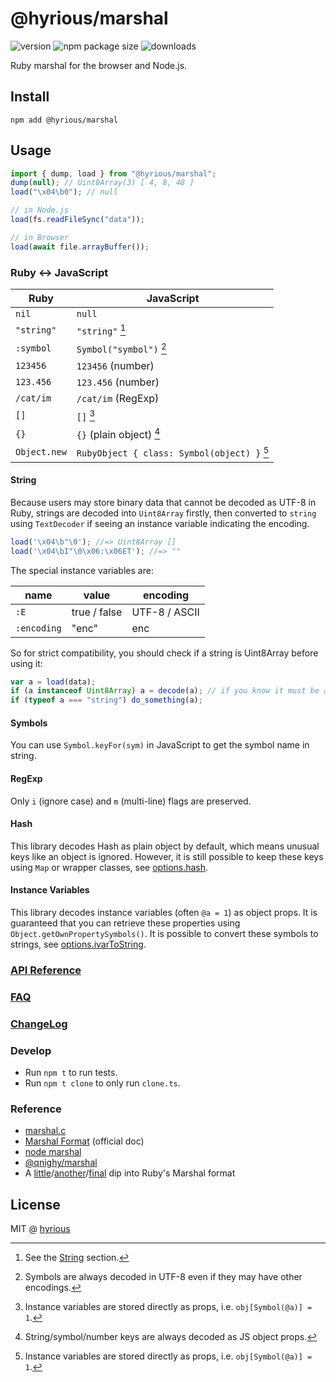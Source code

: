 # @hyrious/marshal

![version](https://img.shields.io/npm/v/%40hyrious/marshal)
![npm package size](https://img.shields.io/bundlephobia/min/%40hyrious/marshal)
![downloads](https://img.shields.io/npm/dw/%40hyrious/marshal)

Ruby marshal for the browser and Node.js.

## Install

```
npm add @hyrious/marshal
```

## Usage

```ts
import { dump, load } from "@hyrious/marshal";
dump(null); // Uint8Array(3) [ 4, 8, 48 ]
load("\x04\b0"); // null

// in Node.js
load(fs.readFileSync("data"));

// in Browser
load(await file.arrayBuffer());
```

### Ruby &harr; JavaScript

| Ruby         | JavaScript                                  |
| ------------ | ------------------------------------------- |
| `nil`        | `null`                                      |
| `"string"`   | `"string"` [^1]                             |
| `:symbol`    | `Symbol("symbol")` [^2]                     |
| `123456`     | `123456` (number)                           |
| `123.456`    | `123.456` (number)                          |
| `/cat/im`    | `/cat/im` (RegExp)                          |
| `[]`         | `[]` [^3]                                   |
| `{}`         | `{}` (plain object) [^4]                    |
| `Object.new` | `RubyObject { class: Symbol(object) }` [^3] |

[^1]: See the [String](#string) section.
[^2]: Symbols are always decoded in UTF-8 even if they may have other encodings.
[^3]: Instance variables are stored directly as props, i.e. `obj[Symbol(@a)] = 1`.
[^4]: String/symbol/number keys are always decoded as JS object props.

#### String

Because users may store binary data that cannot be decoded as UTF-8 in Ruby,
strings are decoded into `Uint8Array` firstly, then converted to `string`
using `TextDecoder` if seeing an instance variable indicating the encoding.

```js
load('\x04\b"\0'); //=> Uint8Array []
load('\x04\bI"\0\x06:\x06ET'); //=> ""
```

The special instance variables are:

| name        | value        | encoding      |
| ----------- | ------------ | ------------- |
| `:E`        | true / false | UTF-8 / ASCII |
| `:encoding` | "enc"        | enc           |

So for strict compatibility, you should check if a string is Uint8Array before using it:

```js
var a = load(data);
if (a instanceof Uint8Array) a = decode(a); // if you know it must be a string
if (typeof a === "string") do_something(a);
```

#### Symbols

You can use `Symbol.keyFor(sym)` in JavaScript to get the symbol name in string.

#### RegExp

Only `i` (ignore case) and `m` (multi-line) flags are preserved.

#### Hash

This library decodes Hash as plain object by default, which means unusual keys
like an object is ignored. However, it is still possible to keep these keys
using `Map` or wrapper classes, see [options.hash](./docs/api.md#optionshash-map--wrap).

#### Instance Variables

This library decodes instance variables (often `@a = 1`) as object props.
It is guaranteed that you can retrieve these properties using `Object.getOwnPropertySymbols()`.
It is possible to convert these symbols to strings, see [options.ivarToString](./docs/api.md#optionsivartostring-true--string).

### [API Reference](./docs/api.md)

### [FAQ](./docs/faq.md)

### [ChangeLog](./CHANGELOG.md)

### Develop

- Run `npm t` to run tests.
- Run `npm t clone` to only run `clone.ts`.

### Reference

- [marshal.c](https://github.com/ruby/ruby/blob/master/marshal.c)
- [Marshal Format](https://github.com/ruby/ruby/blob/master/doc/marshal.rdoc) (official doc)
- [node marshal](https://github.com/clayzermk1/node-marshal)
- [@qnighy/marshal](https://github.com/qnighy/marshal-js)
- A [little](http://jakegoulding.com/blog/2013/01/15/a-little-dip-into-rubys-marshal-format)/[another](http://jakegoulding.com/blog/2013/01/16/another-dip-into-rubys-marshal-format)/[final](http://jakegoulding.com/blog/2013/01/20/a-final-dip-into-rubys-marshal-format) dip into Ruby's Marshal format

## License

MIT @ [hyrious](https://github.com/hyrious)
